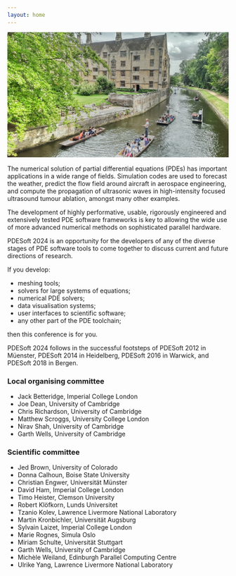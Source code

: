 ```yaml
---
layout: home
---
```


![Cambridge](/assets/images/cambridge-stock-image.jpg)

The numerical solution of partial differential equations (PDEs) has important applications in a wide range of fields. Simulation codes are used to forecast the weather, predict the flow field around aircraft in aerospace engineering, and compute the propagation of ultrasonic waves in high-intensity focused ultrasound tumour ablation, amongst many other examples.

The development of highly performative, usable, rigorously engineered and extensively tested PDE software frameworks is key to allowing the wide use of more advanced numerical methods on sophisticated parallel hardware.

PDESoft 2024 is an opportunity for the developers of any of the diverse stages of PDE software tools to come together to discuss current and future directions of research.

If you develop:

* meshing tools;
* solvers for large systems of equations;
* numerical PDE solvers;
* data visualisation systems;
* user interfaces to scientific software;
* any other part of the PDE toolchain;

then this conference is for you.

PDESoft 2024 follows in the successful footsteps of PDESoft 2012 in Müenster, PDESoft 2014 in Heidelberg, PDESoft 2016 in Warwick, and PDESoft 2018 in Bergen.

### Local organising committee
- Jack Betteridge, Imperial College London
- Joe Dean, University of Cambridge
- Chris Richardson, University of Cambridge
- Matthew Scroggs, University College London
- Nirav Shah, University of Cambridge
- Garth Wells, University of Cambridge

### Scientific committee

- Jed Brown, University of Colorado
- Donna Calhoun, Boise State University
- Christian Engwer, Universität Münster
- David Ham, Imperial College London
- Timo Heister, Clemson University
- Robert Klöfkorn, Lunds Universitet
- Tzanio Kolev, Lawrence Livermore National Laboratory
- Martin Kronbichler, Universität Augsburg
- Sylvain Laizet, Imperial College London
- Marie Rognes, Simula Oslo
- Miriam Schulte, Universität Stuttgart
- Garth Wells, University of Cambridge
- Michèle Weiland, Edinburgh Parallel Computing Centre
- Ulrike Yang, Lawrence Livermore National Laboratory
